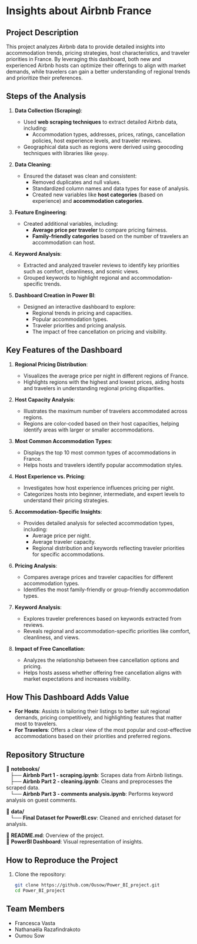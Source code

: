 # Insights about Airbnb France 

## Project Description
This project analyzes Airbnb data to provide detailed insights into accommodation trends, pricing strategies, host characteristics, and traveler priorities in France. By leveraging this dashboard, both new and experienced Airbnb hosts can optimize their offerings to align with market demands, while travelers can gain a better understanding of regional trends and prioritize their preferences.

## Steps of the Analysis

1. **Data Collection (Scraping)**:
   - Used **web scraping techniques** to extract detailed Airbnb data, including:
     - Accommodation types, addresses, prices, ratings, cancellation policies, host experience levels, and traveler reviews.
   - Geographical data such as regions were derived using geocoding techniques with libraries like `geopy`.

2. **Data Cleaning**:
   - Ensured the dataset was clean and consistent:
     - Removed duplicates and null values.
     - Standardized column names and data types for ease of analysis.
     - Created new variables like **host categories** (based on experience) and **accommodation categories**.

3. **Feature Engineering**:
   - Created additional variables, including:
     - **Average price per traveler** to compare pricing fairness.
     - **Family-friendly categories** based on the number of travelers an accommodation can host.

4. **Keyword Analysis**:
   - Extracted and analyzed traveler reviews to identify key priorities such as comfort, cleanliness, and scenic views.
   - Grouped keywords to highlight regional and accommodation-specific trends.

5. **Dashboard Creation in Power BI**:
   - Designed an interactive dashboard to explore:
     - Regional trends in pricing and capacities.
     - Popular accommodation types.
     - Traveler priorities and pricing analysis.
     - The impact of free cancellation on pricing and visibility.

## Key Features of the Dashboard

1. **Regional Pricing Distribution**:
   - Visualizes the average price per night in different regions of France.
   - Highlights regions with the highest and lowest prices, aiding hosts and travelers in understanding regional pricing disparities.

2. **Host Capacity Analysis**:
   - Illustrates the maximum number of travelers accommodated across regions.
   - Regions are color-coded based on their host capacities, helping identify areas with larger or smaller accommodations.

3. **Most Common Accommodation Types**:
   - Displays the top 10 most common types of accommodations in France.
   - Helps hosts and travelers identify popular accommodation styles.

4. **Host Experience vs. Pricing**:
   - Investigates how host experience influences pricing per night.
   - Categorizes hosts into beginner, intermediate, and expert levels to understand their pricing strategies.

5. **Accommodation-Specific Insights**:
   - Provides detailed analysis for selected accommodation types, including:
     - Average price per night.
     - Average traveler capacity.
     - Regional distribution and keywords reflecting traveler priorities for specific accommodations.

6. **Pricing Analysis**:
   - Compares average prices and traveler capacities for different accommodation types.
   - Identifies the most family-friendly or group-friendly accommodation types.

7. **Keyword Analysis**:
   - Explores traveler preferences based on keywords extracted from reviews.
   - Reveals regional and accommodation-specific priorities like comfort, cleanliness, and views.

8. **Impact of Free Cancellation**:
   - Analyzes the relationship between free cancellation options and pricing.
   - Helps hosts assess whether offering free cancellation aligns with market expectations and increases visibility.


## How This Dashboard Adds Value

- **For Hosts**: Assists in tailoring their listings to better suit regional demands, pricing competitively, and highlighting features that matter most to travelers.
- **For Travelers**: Offers a clear view of the most popular and cost-effective accommodations based on their priorities and preferred regions.
  

## Repository Structure

📁 **notebooks/**  
&nbsp;&nbsp; ├── **Airbnb Part 1 - scraping.ipynb**: Scrapes data from Airbnb listings.  
&nbsp;&nbsp; ├── **Airbnb Part 2 - cleaning.ipynb**: Cleans and preprocesses the scraped data.  
&nbsp;&nbsp; └── **Airbnb Part 3 - comments analysis.ipynb**: Performs keyword analysis on guest comments.

📁 **data/**  
&nbsp;&nbsp; └── **Final Dataset for PowerBI.csv**: Cleaned and enriched dataset for analysis.

📄 **README.md**: Overview of the project.  
📄 **PowerBI Dashboard**: Visual representation of insights.



## How to Reproduce the Project
1. Clone the repository:
   ```bash
   git clone https://github.com/Ousow/Power_BI_project.git
   cd Power_BI_project

## Team Members
- Francesca Vasta
- Nathanaëla Razafindrakoto
- Oumou Sow
